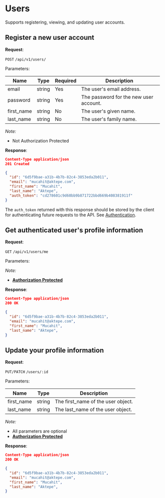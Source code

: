 # Users

Supports registering, viewing, and updating user accounts.

## Register a new user account

**Request**:

`POST` `/api/v1/users/`

Parameters:

Name       | Type   | Required | Description
-----------|--------|----------|------------
email      | string | Yes      | The user's email address.
password   | string | Yes      | The password for the new user account.
first_name | string | No       | The user's given name.
last_name  | string | No       | The user's family name.

*Note:*

- Not Authorization Protected

**Response**:

```json
Content-Type application/json
201 Created

{
  "id": "6d5f9bae-a31b-4b7b-82c4-3853eda2b011",
  "email": "mucahit@aktepe.com",
  "first_name": "Mucahit",
  "last_name": "Aktepe",
  "auth_token": "cd278601c9d60bb9b871722bbd669b408381911f"
}
```

The `auth_token` returned with this response should be stored by the client for authenticating future requests to the
API. See [Authentication](authentication.md).

## Get authenticated user's profile information

**Request**:

`GET` `/api/v1/users/me`

Parameters:

*Note:*

- **[Authorization Protected](authentication.md)**

**Response**:

```json
Content-Type application/json
200 OK

{
  "id": "6d5f9bae-a31b-4b7b-82c4-3853eda2b011",
  "email": "mucahit@aktepe.com",
  "first_name": "Mucahit",
  "last_name": "Aktepe",
}
```

## Update your profile information

**Request**:

`PUT/PATCH` `/users/:id`

Parameters:

Name       | Type   | Description
-----------|--------|---
first_name | string | The first_name of the user object.
last_name  | string | The last_name of the user object.

*Note:*

- All parameters are optional
- **[Authorization Protected](authentication.md)**

**Response**:

```json
Content-Type application/json
200 OK

{
  "id": "6d5f9bae-a31b-4b7b-82c4-3853eda2b011",
  "email": "mucahit@aktepe.com",
  "first_name": "Mucahit",
  "last_name": "Aktepe",
}
```
